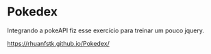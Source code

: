 # Pokedex
Integrando a pokeAPI fiz esse exercício para treinar um pouco jquery.

https://rhuanfstk.github.io/Pokedex/
